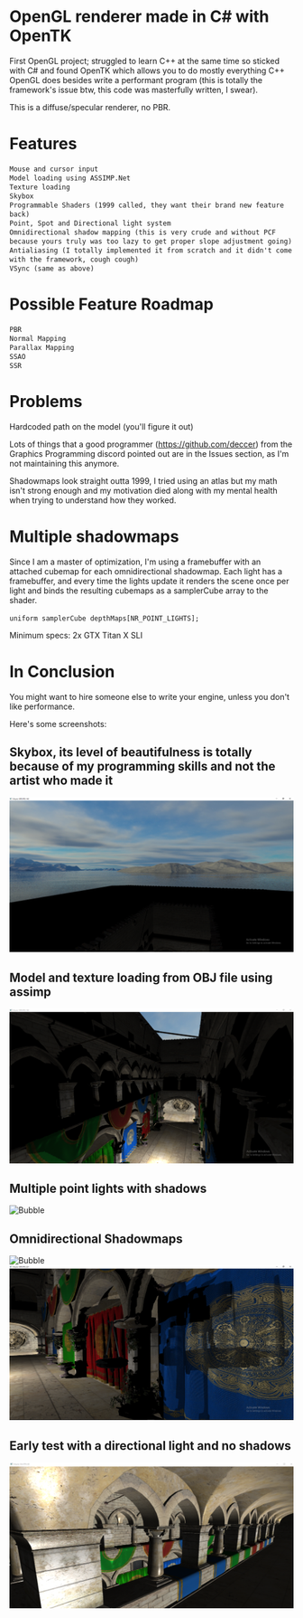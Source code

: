 # OpenGL renderer made in C# with OpenTK

First OpenGL project; struggled to learn C++ at the same time so sticked with C# and found OpenTK which allows you to do mostly everything C++ OpenGL does besides write a performant program (this is totally the framework's issue btw, this code was masterfully written, I swear).

This is a diffuse/specular renderer, no PBR.

# Features
    Mouse and cursor input
    Model loading using ASSIMP.Net
    Texture loading 
    Skybox
    Programmable Shaders (1999 called, they want their brand new feature back)
    Point, Spot and Directional light system
    Omnidirectional shadow mapping (this is very crude and without PCF because yours truly was too lazy to get proper slope adjustment going)
    Antialiasing (I totally implemented it from scratch and it didn't come with the framework, cough cough)
    VSync (same as above)


# Possible Feature Roadmap
    PBR
    Normal Mapping
    Parallax Mapping
    SSAO
    SSR

# Problems
Hardcoded path on the model (you'll figure it out)

Lots of things that a good programmer (https://github.com/deccer) from the Graphics Programming discord pointed out are in the Issues section, as I'm not maintaining this anymore.

Shadowmaps look straight outta 1999, I tried using an atlas but my math isn't strong enough and my motivation died along with my mental health when trying to understand how they worked.

# Multiple shadowmaps
Since I am a master of optimization, I'm using a framebuffer with an attached cubemap for each omnidirectional shadowmap. Each light has a framebuffer, and every time the lights update it renders the scene once per light and binds the resulting cubemaps as a samplerCube array to the shader.

`uniform samplerCube depthMaps[NR_POINT_LIGHTS];`

Minimum specs: 2x GTX Titan X SLI

# In Conclusion
You might want to hire someone else to write your engine, unless you don't like performance.

Here's some screenshots:

## Skybox, its level of beautifulness is totally because of my programming skills and not the artist who made it
![Bubble](Images/Skybox.png "Render.png")

## Model and texture loading from OBJ file using assimp

![Bubble](Images/Sponza.PNG "Render.png")

## Multiple point lights with shadows
![Bubble](Images/point.png "Render.png")

## Omnidirectional Shadowmaps
![Bubble](Images/shadow.png "Render.png")
![Bubble](Images/shadowMap2.png "Render.png")

## Early test with a directional light and no shadows
![Bubble](Images/directionalLight.png "Render.png")
